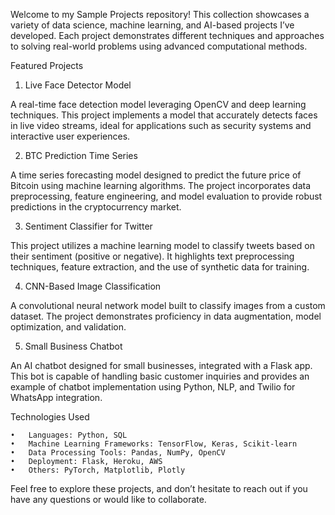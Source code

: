 Welcome to my Sample Projects repository! This collection showcases a variety of data science, machine learning, and AI-based projects I’ve developed. Each project demonstrates different techniques and approaches to solving real-world problems using advanced computational methods.

Featured Projects

1. Live Face Detector Model

A real-time face detection model leveraging OpenCV and deep learning techniques. This project implements a model that accurately detects faces in live video streams, ideal for applications such as security systems and interactive user experiences.

2. BTC Prediction Time Series

A time series forecasting model designed to predict the future price of Bitcoin using machine learning algorithms. The project incorporates data preprocessing, feature engineering, and model evaluation to provide robust predictions in the cryptocurrency market.

3. Sentiment Classifier for Twitter

This project utilizes a machine learning model to classify tweets based on their sentiment (positive or negative). It highlights text preprocessing techniques, feature extraction, and the use of synthetic data for training.

4. CNN-Based Image Classification

A convolutional neural network model built to classify images from a custom dataset. The project demonstrates proficiency in data augmentation, model optimization, and validation.

5. Small Business Chatbot

An AI chatbot designed for small businesses, integrated with a Flask app. This bot is capable of handling basic customer inquiries and provides an example of chatbot implementation using Python, NLP, and Twilio for WhatsApp integration.

Technologies Used

	•	Languages: Python, SQL
	•	Machine Learning Frameworks: TensorFlow, Keras, Scikit-learn
	•	Data Processing Tools: Pandas, NumPy, OpenCV
	•	Deployment: Flask, Heroku, AWS
	•	Others: PyTorch, Matplotlib, Plotly

Feel free to explore these projects, and don’t hesitate to reach out if you have any questions or would like to collaborate.
